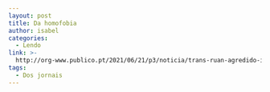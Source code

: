 ```yaml
---
layout: post
title: Da homofobia
author: isabel
categories:
  - Lendo
link: >-
  http://org-www.publico.pt/2021/06/21/p3/noticia/trans-ruan-agredido-inglaterra-policia-desencorajou-queixa-portugues-1967384
tags:
  - Dos jornais
---
```

